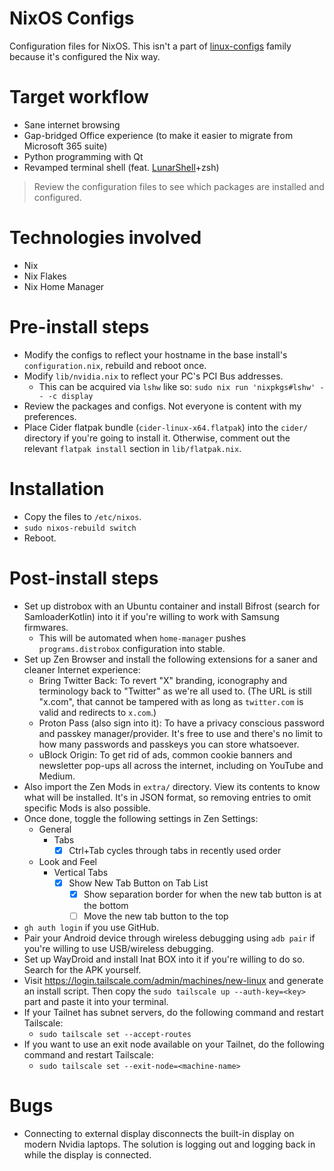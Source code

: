 # NixOS Configs

Configuration files for NixOS. This isn't a part of [linux-configs](https://github.com/kurtbahartr/linux-configs) family because it's configured the Nix way.

# Target workflow

- Sane internet browsing
- Gap-bridged Office experience (to make it easier to migrate from Microsoft 365 suite)
- Python programming with Qt
- Revamped terminal shell (feat. [LunarShell](https://lunarshell.dev)+zsh)

> Review the configuration files to see which packages are installed and configured.

# Technologies involved
- Nix
- Nix Flakes
- Nix Home Manager

# Pre-install steps

- Modify the configs to reflect your hostname in the base install's `configuration.nix`, rebuild and reboot once.
- Modify `lib/nvidia.nix` to reflect your PC's PCI Bus addresses.
  - This can be acquired via `lshw` like so: `sudo nix run 'nixpkgs#lshw' -- -c display`
- Review the packages and configs. Not everyone is content with my preferences.
- Place Cider flatpak bundle (`cider-linux-x64.flatpak`) into the `cider/` directory if you're going to install it. Otherwise, comment out the relevant `flatpak install` section in `lib/flatpak.nix`.

# Installation

- Copy the files to `/etc/nixos`.
- `sudo nixos-rebuild switch`
- Reboot.

# Post-install steps

- Set up distrobox with an Ubuntu container and install Bifrost (search for SamloaderKotlin) into it if you're willing to work with Samsung firmwares.
  - This will be automated when `home-manager` pushes `programs.distrobox` configuration into stable.
- Set up Zen Browser and install the following extensions for a saner and cleaner Internet experience:
  - Bring Twitter Back: To revert "X" branding, iconography and terminology back to "Twitter" as we're all used to. (The URL is still "x.com", that cannot be tampered with as long as `twitter.com` is valid and redirects to `x.com`.)
  - Proton Pass (also sign into it): To have a privacy conscious password and passkey manager/provider. It's free to use and there's no limit to how many passwords and passkeys you can store whatsoever.
  - uBlock Origin: To get rid of ads, common cookie banners and newsletter pop-ups all across the internet, including on YouTube and Medium.
- Also import the Zen Mods in `extra/` directory. View its contents to know what will be installed. It's in JSON format, so removing entries to omit specific Mods is also possible.
- Once done, toggle the following settings in Zen Settings:
  - General
    - Tabs
      - [x] Ctrl+Tab cycles through tabs in recently used order
  - Look and Feel
    - Vertical Tabs
      - [x] Show New Tab Button on Tab List
        - [x] Show separation border for when the new tab button is at the bottom
        - [ ] Move the new tab button to the top
- `gh auth login` if you use GitHub.
- Pair your Android device through wireless debugging using `adb pair` if you're willing to use USB/wireless debugging.
- Set up WayDroid and install Inat BOX into it if you're willing to do so. Search for the APK yourself.
- Visit https://login.tailscale.com/admin/machines/new-linux and generate an install script. Then copy the `sudo tailscale up --auth-key=<key>` part and paste it into your terminal.
- If your Tailnet has subnet servers, do the following command and restart Tailscale:
  - `sudo tailscale set --accept-routes`
- If you want to use an exit node available on your Tailnet, do the following command and restart Tailscale:
  - `sudo tailscale set --exit-node=<machine-name>`

# Bugs

- Connecting to external display disconnects the built-in display on modern Nvidia laptops. The solution is logging out and logging back in while the display is connected.
